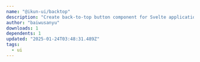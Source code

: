 ```yaml
---
name: "@ikun-ui/backtop"
description: "Create back-to-top button component for Svelte applications."
author: "baiwusanyu"
downloads: 1
dependents: 1
updated: "2025-01-24T03:48:31.489Z"
tags: 
  - ui
---
```

